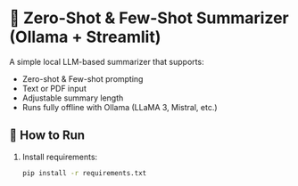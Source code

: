 # 📄 Zero-Shot & Few-Shot Summarizer (Ollama + Streamlit)

A simple local LLM-based summarizer that supports:
- Zero-shot & Few-shot prompting
- Text or PDF input
- Adjustable summary length
- Runs fully offline with Ollama (LLaMA 3, Mistral, etc.)

## 🚀 How to Run
1. Install requirements:
   ```bash
   pip install -r requirements.txt
